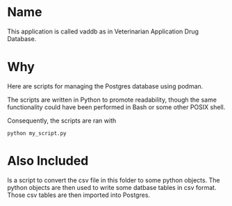 # Name
This application is called vaddb as in Veterinarian Application Drug
Database.

# Why

Here are scripts for managing the Postgres database using podman.

The scripts are written in Python to promote readability, though the same
functionality could have been performed in Bash or some other POSIX shell.

Consequently, the scripts are ran with 

```
python my_script.py
```

# Also Included

Is a script to convert the csv file in this folder to some python objects.
The python objects are then used to write some datbase tables in csv format.
Those csv tables are then imported into Postgres.

